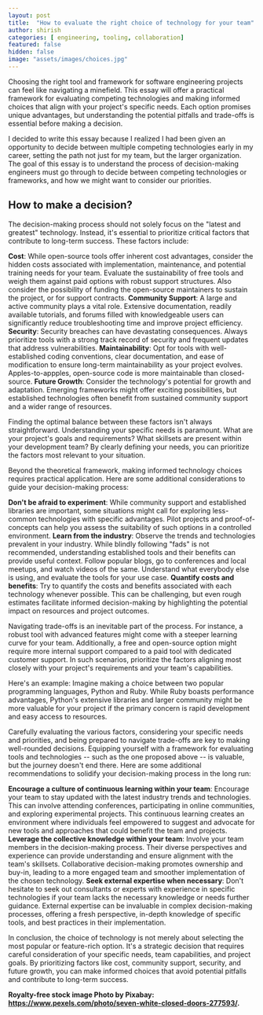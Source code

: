 ```yaml
---
layout: post
title:  "How to evaluate the right choice of technology for your team"
author: shirish
categories: [ engineering, tooling, collaboration]
featured: false
hidden: false
image: "assets/images/choices.jpg"
---
```


Choosing the right tool and framework for software engineering projects can feel like navigating a minefield. This essay will offer a practical framework for evaluating competing technologies and making informed choices that align with your project's specific needs. Each option promises unique advantages, but understanding the potential pitfalls and trade-offs is essential before making a decision.

I decided to write this essay because I realized I had been given an opportunity to decide between multiple competing technologies early in my career, setting the path not just for my team, but the larger organization. The goal of this essay is to understand the process of decision-making engineers must go through to decide between competing technologies or frameworks, and how we might want to consider our priorities.

## How to make a decision?

The decision-making process should not solely focus on the "latest and greatest" technology. Instead, it's essential to prioritize critical factors that contribute to long-term success. These factors include:

**Cost**: While open-source tools offer inherent cost advantages, consider the hidden costs associated with implementation, maintenance, and potential training needs for your team. Evaluate the sustainability of free tools and weigh them against paid options with robust support structures. Also consider the possibility of funding the open-source maintainers to sustain the project, or for support contracts.
**Community Support**: A large and active community plays a vital role. Extensive documentation, readily available tutorials, and forums filled with knowledgeable users can significantly reduce troubleshooting time and improve project efficiency.
**Security**: Security breaches can have devastating consequences. Always prioritize tools with a strong track record of security and frequent updates that address vulnerabilities.
**Maintainability**: Opt for tools with well-established coding conventions, clear documentation, and ease of modification to ensure long-term maintainability as your project evolves. Apples-to-appples, open-source code is more maintainable than closed-source.
**Future Growth**: Consider the technology's potential for growth and adaptation. Emerging frameworks might offer exciting possibilities, but established technologies often benefit from sustained community support and a wider range of resources.

Finding the optimal balance between these factors isn't always straightforward. Understanding your specific needs is paramount. What are your project's goals and requirements? What skillsets are present within your development team? By clearly defining your needs, you can prioritize the factors most relevant to your situation.

Beyond the theoretical framework, making informed technology choices requires practical application. Here are some additional considerations to guide your decision-making process:

**Don't be afraid to experiment**: While community support and established libraries are important, some situations might call for exploring less-common technologies with specific advantages. Pilot projects and proof-of-concepts can help you assess the suitability of such options in a controlled environment.
**Learn from the industry**: Observe the trends and technologies prevalent in your industry. While blindly following "fads" is not recommended, understanding established tools and their benefits can provide useful context. Follow popular blogs, go to conferences and local meetups, and watch videos of the same. Understand what everybody else is using, and evaluate the tools for your use case.
**Quantify costs and benefits**: Try to quantify the costs and benefits associated with each technology whenever possible. This can be challenging, but even rough estimates facilitate informed decision-making by highlighting the potential impact on resources and project outcomes.

Navigating trade-offs is an inevitable part of the process. For instance, a robust tool with advanced features might come with a steeper learning curve for your team. Additionally, a free and open-source option might require more internal support compared to a paid tool with dedicated customer support. In such scenarios, prioritize the factors aligning most closely with your project's requirements and your team's capabilities.

Here's an example: Imagine making a choice between two popular programming languages, Python and Ruby. While Ruby boasts performance advantages, Python's extensive libraries and larger community might be more valuable for your project if the primary concern is rapid development and easy access to resources.

Carefully evaluating the various factors, considering your specific needs and priorities, and being prepared to navigate trade-offs are key to making well-rounded decisions. Equipping yourself with a framework for evaluating tools and technologies -- such as the one proposed above -- is valuable, but the journey doesn't end there. Here are some additional recommendations to solidify your decision-making process in the long run:

**Encourage a culture of continuous learning within your team**: Encourage your team to stay updated with the latest industry trends and technologies. This can involve attending conferences, participating in online communities, and exploring experimental projects. This continuous learning creates an environment where individuals feel empowered to suggest and advocate for new tools and approaches that could benefit the team and projects.
**Leverage the collective knowledge within your team**: Involve your team members in the decision-making process. Their diverse perspectives and experience can provide understanding and ensure alignment with the team's skillsets. Collaborative decision-making promotes ownership and buy-in, leading to a more engaged team and smoother implementation of the chosen technology.
**Seek external expertise when necessary**: Don't hesitate to seek out consultants or experts with experience in specific technologies if your team lacks the necessary knowledge or needs further guidance. External expertise can be invaluable in complex decision-making processes, offering a fresh perspective, in-depth knowledge of specific tools, and best practices in their implementation.

In conclusion, the choice of technology is not merely about selecting the most popular or feature-rich option. It's a strategic decision that requires careful consideration of your specific needs, team capabilities, and project goals. By prioritizing factors like cost, community support, security, and future growth, you can make informed choices that avoid potential pitfalls and contribute to long-term success.

__Royalty-free stock image Photo by Pixabay: https://www.pexels.com/photo/seven-white-closed-doors-277593/.__